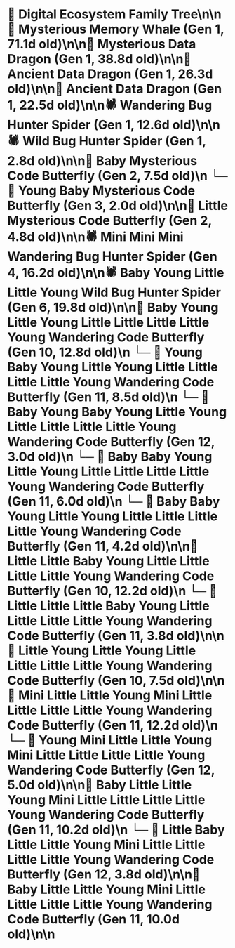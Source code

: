 # 🌳 Digital Ecosystem Family Tree\n\n🐋 Mysterious Memory Whale (Gen 1, 71.1d old)\n\n🐉 Mysterious Data Dragon (Gen 1, 38.8d old)\n\n🐉 Ancient Data Dragon (Gen 1, 26.3d old)\n\n🐉 Ancient Data Dragon (Gen 1, 22.5d old)\n\n🕷️ Wandering Bug Hunter Spider (Gen 1, 12.6d old)\n\n🕷️ Wild Bug Hunter Spider (Gen 1, 2.8d old)\n\n🦋 Baby Mysterious Code Butterfly (Gen 2, 7.5d old)\n  └─ 🦋 Young Baby Mysterious Code Butterfly (Gen 3, 2.0d old)\n\n🦋 Little Mysterious Code Butterfly (Gen 2, 4.8d old)\n\n🕷️ Mini Mini Mini Wandering Bug Hunter Spider (Gen 4, 16.2d old)\n\n🕷️ Baby Young Little Little Young Wild Bug Hunter Spider (Gen 6, 19.8d old)\n\n🦋 Baby Young Little Young Little Little Little Little Young Wandering Code Butterfly (Gen 10, 12.8d old)\n  └─ 🦋 Young Baby Young Little Young Little Little Little Little Young Wandering Code Butterfly (Gen 11, 8.5d old)\n    └─ 🦋 Baby Young Baby Young Little Young Little Little Little Little Young Wandering Code Butterfly (Gen 12, 3.0d old)\n  └─ 🦋 Baby Baby Young Little Young Little Little Little Little Young Wandering Code Butterfly (Gen 11, 6.0d old)\n  └─ 🦋 Baby Baby Young Little Young Little Little Little Little Young Wandering Code Butterfly (Gen 11, 4.2d old)\n\n🦋 Little Little Baby Young Little Little Little Little Young Wandering Code Butterfly (Gen 10, 12.2d old)\n  └─ 🦋 Little Little Little Baby Young Little Little Little Little Young Wandering Code Butterfly (Gen 11, 3.8d old)\n\n🦋 Little Young Little Young Little Little Little Little Young Wandering Code Butterfly (Gen 10, 7.5d old)\n\n🦋 Mini Little Little Young Mini Little Little Little Little Young Wandering Code Butterfly (Gen 11, 12.2d old)\n  └─ 🦋 Young Mini Little Little Young Mini Little Little Little Little Young Wandering Code Butterfly (Gen 12, 5.0d old)\n\n🦋 Baby Little Little Young Mini Little Little Little Little Young Wandering Code Butterfly (Gen 11, 10.2d old)\n  └─ 🦋 Little Baby Little Little Young Mini Little Little Little Little Young Wandering Code Butterfly (Gen 12, 3.8d old)\n\n🦋 Baby Little Little Young Mini Little Little Little Little Young Wandering Code Butterfly (Gen 11, 10.0d old)\n\n